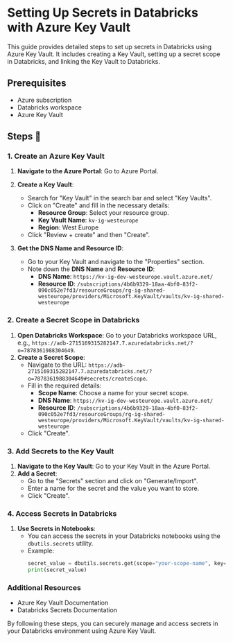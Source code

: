 # Setting Up Secrets in Databricks with Azure Key Vault

This guide provides detailed steps to set up secrets in Databricks using Azure Key Vault. It includes creating a Key Vault, setting up a secret scope in Databricks, and linking the Key Vault to Databricks.

## Prerequisites
- Azure subscription
- Databricks workspace
- Azure Key Vault

## Steps 🚀

### 1. Create an Azure Key Vault
1. **Navigate to the Azure Portal**: Go to Azure Portal.
2. **Create a Key Vault**:
   - Search for "Key Vault" in the search bar and select "Key Vaults".
   - Click on "Create" and fill in the necessary details:
     - **Resource Group**: Select your resource group.
     - **Key Vault Name**: `kv-ig-westeurope`
     - **Region**: West Europe
   - Click "Review + create" and then "Create".

3. **Get the DNS Name and Resource ID**:
   - Go to your Key Vault and navigate to the "Properties" section.
   - Note down the **DNS Name** and **Resource ID**:
     - **DNS Name**: `https://kv-ig-dev-westeurope.vault.azure.net/`
     - **Resource ID**: `/subscriptions/4b6b9329-18aa-4bf0-83f2-090c052e7fd3/resourceGroups/rg-ig-shared-westeurope/providers/Microsoft.KeyVault/vaults/kv-ig-shared-westeurope`

### 2. Create a Secret Scope in Databricks
1. **Open Databricks Workspace**: Go to your Databricks workspace URL, e.g., `https://adb-2715169315282147.7.azuredatabricks.net/?o=7878361988304649`.
2. **Create a Secret Scope**:
   - Navigate to the URL: `https://adb-2715169315282147.7.azuredatabricks.net/?o=7878361988304649#secrets/createScope`.
   - Fill in the required details:
     - **Scope Name**: Choose a name for your secret scope.
     - **DNS Name**: `https://kv-ig-dev-westeurope.vault.azure.net/`
     - **Resource ID**: `/subscriptions/4b6b9329-18aa-4bf0-83f2-090c052e7fd3/resourceGroups/rg-ig-shared-westeurope/providers/Microsoft.KeyVault/vaults/kv-ig-shared-westeurope`
   - Click "Create".

### 3. Add Secrets to the Key Vault
1. **Navigate to the Key Vault**: Go to your Key Vault in the Azure Portal.
2. **Add a Secret**:
   - Go to the "Secrets" section and click on "Generate/Import".
   - Enter a name for the secret and the value you want to store.
   - Click "Create".

### 4. Access Secrets in Databricks
1. **Use Secrets in Notebooks**:
   - You can access the secrets in your Databricks notebooks using the `dbutils.secrets` utility.
   - Example:
     ```python
     secret_value = dbutils.secrets.get(scope="your-scope-name", key="your-secret-name")
     print(secret_value)
     ```

### Additional Resources
- Azure Key Vault Documentation
- Databricks Secrets Documentation

By following these steps, you can securely manage and access secrets in your Databricks environment using Azure Key Vault.
